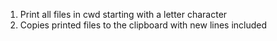 1. Print all files in cwd starting with a letter character
2. Copies printed files to the clipboard with new lines included

